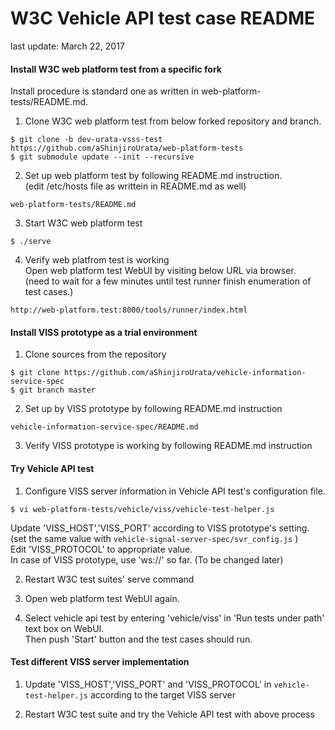 # W3C Vehicle API test case README
last update: March 22, 2017

#### Install W3C web platform test from a specific fork

Install procedure is standard one as written in web-platform-tests/README.md.

1. Clone W3C web platform test from below forked repository and branch.
```
$ git clone -b dev-urata-vsss-test https://github.com/aShinjiroUrata/web-platform-tests
$ git submodule update --init --recursive
```

2. Set up web platform test by following README.md instruction.<br>(edit /etc/hosts file as writtein in README.md as well)
```
web-platform-tests/README.md
```

3. Start W3C web platform test
```
$ ./serve
```

4. Verify web platfrom test is working<br>
Open web platform test WebUI by visiting below URL via browser.<br>
(need to wait for a few minutes until test runner finish enumeration of test cases.)
```
http://web-platform.test:8000/tools/runner/index.html
```

#### Install VISS prototype as a trial environment

1. Clone sources from the repository
```
$ git clone https://github.com/aShinjiroUrata/vehicle-information-service-spec
$ git branch master
```
2. Set up by VISS prototype by following README.md instruction
```
vehicle-information-service-spec/README.md
```
3. Verify VISS prototype is working by following README.md instruction

#### Try Vehicle API test

1. Configure VISS server information in Vehicle API test's configuration file.
```
$ vi web-platform-tests/vehicle/viss/vehicle-test-helper.js
```
Update 'VISS_HOST','VISS_PORT' according to VISS prototype's setting.<br>
(set the same value with `vehicle-signal-server-spec/svr_config.js` )<br>
Edit 'VISS_PROTOCOL' to appropriate value.<br>
In case of VISS prototype, use 'ws://' so far. (To be changed later)<br>

2. Restart W3C test suites' serve command

3. Open web platform test WebUI again.

4. Select vehicle api test by entering 'vehicle/viss' in 'Run tests under path' text box on WebUI.<br>
   Then push 'Start' button and the test cases should run.

#### Test different VISS server implementation

1. Update 'VISS_HOST','VISS_PORT' and 'VISS_PROTOCOL' in `vehicle-test-helper.js` according to the target VISS server

2. Restart W3C test suite and try the Vehicle API test with above process

